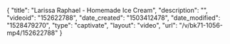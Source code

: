{
    "title": "Larissa Raphael - Homemade Ice Cream",
    "description": "",
    "videoid": "152622788",
    "date_created": "1503412478",
    "date_modified": "1528479270",
    "type": "captivate",
    "layout": "video",
    "url": "\/v\/bk71-1056-mp4\/152622788"
}